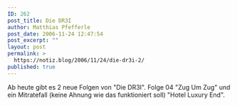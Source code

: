 ```yaml
---
ID: 262
post_title: Die DR3I
author: Matthias Pfefferle
post_date: 2006-11-24 12:47:54
post_excerpt: ""
layout: post
permalink: >
  https://notiz.blog/2006/11/24/die-dr3i-2/
published: true
---
```

Ab heute gibt es 2 neue Folgen von "Die DR3I". Folge 04 "Zug Um Zug" und ein Mitratefall (keine Ahnung wie das funktioniert soll) "Hotel Luxury End".